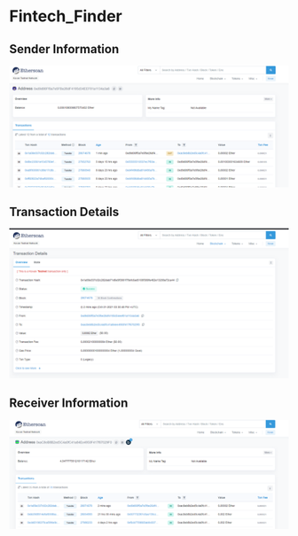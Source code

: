 # Fintech_Finder


## Sender Information
![TransactionConfirm](Images/TransactionConfirm.PNG)

## Transaction Details
![TransactionDetails](Images/TransactionDetails.PNG)

## Receiver Information
![TransactionReceipt](Images/TransactionReceipt.PNG)